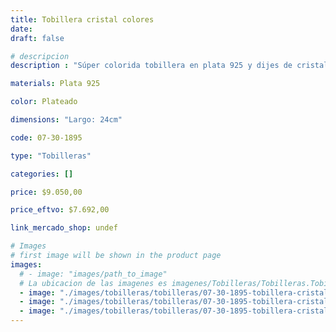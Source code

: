 ```yaml
---
title: Tobillera cristal colores
date: 
draft: false

# descripcion
description : "Súper colorida tobillera en plata 925 y dijes de cristales de colores hermosos. Cierre tipo gancho."

materials: Plata 925

color: Plateado

dimensions: "Largo: 24cm"

code: 07-30-1895

type: "Tobilleras"

categories: []

price: $9.050,00

price_eftvo: $7.692,00

link_mercado_shop: undef

# Images
# first image will be shown in the product page
images:
  # - image: "images/path_to_image"
  # La ubicacion de las imagenes es imagenes/Tobilleras/Tobilleras.Tobilleras/07-30-1895-tobillera-cristal-colores
  - image: "./images/tobilleras/tobilleras/07-30-1895-tobillera-cristal-colores_a.jpg"
  - image: "./images/tobilleras/tobilleras/07-30-1895-tobillera-cristal-colores_b.jpg"
  - image: "./images/tobilleras/tobilleras/07-30-1895-tobillera-cristal-colores_c.jpg"
---
```

